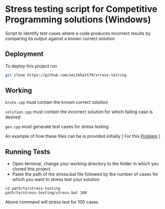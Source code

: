# Stress testing script for Competitive Programming solutions (Windows)
Script to identify test cases where a code produces incorrect results by comparing its output against a known correct solution 



## Deployment

To deploy this project run

```bash
git clone https://github.com/smitbhatt79/stress-testing
```


## Working

```brute.cpp``` must contain the known correct solution

```solution.cpp``` must contain the incorrect solution for which failing case is desired

```gen.cpp``` must generate test cases for stress testing

An example of how these files can be is provided initially [ For this [Problem](https://codeforces.com/contest/1982/problem/C) ]
## Running Tests



- Open terminal,  change your working directory to the folder in which you cloned this project
- Paste the path of the stress.bat file followed by the number of cases for which you want to stress test your solution

```
cd path/to/stress-testing
path/to/stress-testing/stress.bat 100
```

Above command will stress test for 100 cases
